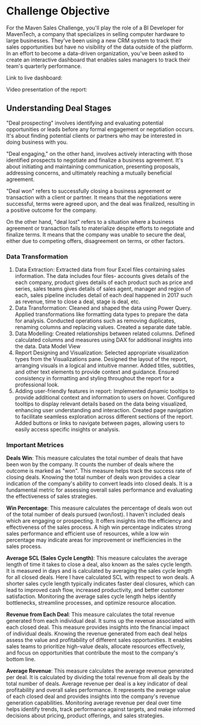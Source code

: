 # Challenge Objective
For the Maven Sales Challenge, you'll play the role of a BI Developer for MavenTech, a company that specializes in selling computer hardware to large businesses. They've been using a new CRM system to track their sales opportunities but have no visibility of the data outside of the platform.
In an effort to become a data-driven organization, you've been asked to create an interactive dashboard that enables sales managers to track their team's quarterly performance.

Link to live dashboard:

Video presentation of the report:

## Understanding Deal Stages
"Deal prospecting" involves identifying and evaluating potential opportunities or leads before any formal engagement or negotiation occurs. It's about finding potential clients or partners who may be interested in doing business with you.

"Deal engaging," on the other hand, involves actively interacting with those identified prospects to negotiate and finalize a business agreement. It's about initiating and maintaining communication, presenting proposals, addressing concerns, and ultimately reaching a mutually beneficial agreement.

"Deal won" refers to successfully closing a business agreement or transaction with a client or partner. It means that the negotiations were successful, terms were agreed upon, and the deal was finalized, resulting in a positive outcome for the company.

On the other hand, "deal lost" refers to a situation where a business agreement or transaction fails to materialize despite efforts to negotiate and finalize terms. It means that the company was unable to secure the deal, either due to competing offers, disagreement on terms, or other factors.

### Data Transformation
1. Data Extraction: Extracted data from four Excel files containing sales information. The data includes four files- accounts gives details of the each company, product gives details of each product such as price and series, sales teams gives details of sales agent, manager and region of each, sales pipeline includes detail of each deal happened in 2017 such as revenue, time to close a deal, stage is deal, etc.
2. Data Transformation: Cleaned and shaped the data using Power Query. Applied transformations like formatting data types to prepare the data for analysis. Conducted operations such as removing duplicates, renaming columns and replacing values. Created a separate date table.
3. Data Modelling: Created relationships between related columns. Defined calculated columns and measures using DAX for additional insights into the data.
Data Model View
4. Report Designing and Visualization: Selected appropriate visualization types from the Visualizations pane. Designed the layout of the report, arranging visuals in a logical and intuitive manner. Added titles, subtitles, and other text elements to provide context and guidance. Ensured consistency in formatting and styling throughout the report for a professional look.
5. Adding user-friendly features in report: Implemented dynamic tooltips to provide additional context and   information to users on hover. Configured tooltips to display relevant details based on the data being visualized, enhancing user understanding and interaction. Created page navigation to facilitate seamless exploration across different sections of the report. Added buttons or links to navigate between pages, allowing users to easily access specific insights or analysis.
   
### Important Metrices

**Deals Win**: This measure calculates the total number of deals that have been won by the company. It counts the number of deals where the outcome is marked as "won". This measure helps track the success rate of closing deals. Knowing the total number of deals won provides a clear indication of the company's ability to convert leads into closed deals. It is a fundamental metric for assessing overall sales performance and evaluating the effectiveness of sales strategies.

**Win Percentage**: This measure calculates the percentage of deals won out of the total number of deals pursued (won/lost). I haven't included deals which are engaging or prospecting. It offers insights into the efficiency and effectiveness of the sales process. A high win percentage indicates strong sales performance and efficient use of resources, while a low win percentage may indicate areas for improvement or inefficiencies in the sales process.

**Average SCL (Sales Cycle Length)**: This measure calculates the average length of time it takes to close a deal, also known as the sales cycle length. It is measured in days and is calculated by averaging the sales cycle length for all closed deals. Here I have calculated SCL with respect to won deals. A shorter sales cycle length typically indicates faster deal closures, which can lead to improved cash flow, increased productivity, and better customer satisfaction. Monitoring the average sales cycle length helps identify bottlenecks, streamline processes, and optimize resource allocation.

**Revenue from Each Deal**: This measure calculates the total revenue generated from each individual deal. It sums up the revenue associated with each closed deal. This measure provides insights into the financial impact of individual deals. Knowing the revenue generated from each deal helps assess the value and profitability of different sales opportunities. It enables sales teams to prioritize high-value deals, allocate resources effectively, and focus on opportunities that contribute the most to the company's bottom line.

**Average Revenue**: This measure calculates the average revenue generated per deal. It is calculated by dividing the total revenue from all deals by the total number of deals. Average revenue per deal is a key indicator of deal profitability and overall sales performance. It represents the average value of each closed deal and provides insights into the company's revenue generation capabilities. Monitoring average revenue per deal over time helps identify trends, track performance against targets, and make informed decisions about pricing, product offerings, and sales strategies.
